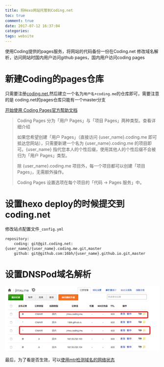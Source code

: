 ```yaml
---
title: 将Hexo网站托管到Coding.net
toc: true
comment: true
date: 2017-07-12 16:37:04
categories:
tags: website
---
```




使用Coding提供的pages服务，将网站的代码备份一份在Coding.net
修改域名解析，访问网站时国内用户访问github pages，国内用户访问coding pages

<!--more-->

# 新建Coding的pages仓库

只需要注册[coding.net](https://coding.net/register?key=d59a5269-0dd0-4a51-b48a-0bba7c611a1b),然后建立一个名为`用户名+coding.me`的仓库即可，需要注意的是 coding.net的pages仓库只能有一个master分支

[开始使用 Coding Pages官方帮助文档](https://coding.net/help/doc/pages/getting-started.html)

> Coding Pages 分为「用户 Pages」与「项目 Pages」两种类型。查看详细介绍
>
> 如果您希望创建「用户 Pages」（直接访问 {user_name}.coding.me 即可抵达您网站），只需要新建一个名为 {user_name}.coding.me 的项目即可。{user_name} 指代您本人的个性后缀，使用其他人的个性后缀不会被归为「用户 Pages」类型。
>
> 除 {user_name}.coding.me 项目外，每一个项目都可以创建「项目 Pages」，无需额外操作。
>
> Coding Pages 设置选项在每个项目的「代码 -> Pages 服务」中。
>


# 设置hexo deploy的时候提交到coding.net

修改站点配置文件`_config.yml`

```
repository:
    coding: git@git.coding.net:{user_name}/{user_name}.coding.me.git,master
    github: git@github.com:16bh/{user_name}.github.io.git,master
```


# 设置DNSPod域名解析
![20170719150044386842213.png](using-Coding-host-website-code/20170719150044386842213.png)


最后，为了看是否生效，可以[使用mtr检测域名的网络状态](http://16bh.github.io/2017/07/12/use-mtr-detect-network-status/)

